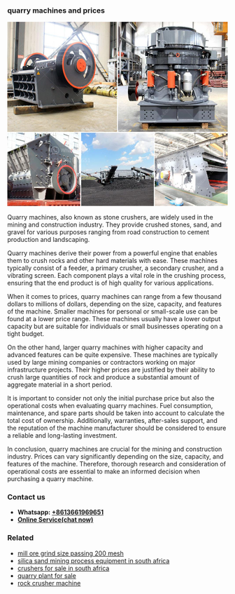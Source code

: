 <h3>quarry machines and prices</h3><img src='1708498233.jpg' alt=''><p>Quarry machines, also known as stone crushers, are widely used in the mining and construction industry. They provide crushed stones, sand, and gravel for various purposes ranging from road construction to cement production and landscaping.</p><p>Quarry machines derive their power from a powerful engine that enables them to crush rocks and other hard materials with ease. These machines typically consist of a feeder, a primary crusher, a secondary crusher, and a vibrating screen. Each component plays a vital role in the crushing process, ensuring that the end product is of high quality for various applications.</p><p>When it comes to prices, quarry machines can range from a few thousand dollars to millions of dollars, depending on the size, capacity, and features of the machine. Smaller machines for personal or small-scale use can be found at a lower price range. These machines usually have a lower output capacity but are suitable for individuals or small businesses operating on a tight budget.</p><p>On the other hand, larger quarry machines with higher capacity and advanced features can be quite expensive. These machines are typically used by large mining companies or contractors working on major infrastructure projects. Their higher prices are justified by their ability to crush large quantities of rock and produce a substantial amount of aggregate material in a short period.</p><p>It is important to consider not only the initial purchase price but also the operational costs when evaluating quarry machines. Fuel consumption, maintenance, and spare parts should be taken into account to calculate the total cost of ownership. Additionally, warranties, after-sales support, and the reputation of the machine manufacturer should be considered to ensure a reliable and long-lasting investment.</p><p>In conclusion, quarry machines are crucial for the mining and construction industry. Prices can vary significantly depending on the size, capacity, and features of the machine. Therefore, thorough research and consideration of operational costs are essential to make an informed decision when purchasing a quarry machine.</p><h3>Contact us</h3><ul><li><strong>Whatsapp:&nbsp;<a href="https://wa.me/8613661969651">+8613661969651</a></strong></li><li><a href="https://swt.shibang-china.com/?git&amp;zhl&amp;quarry machines and prices"><strong>Online Service(chat now)</strong></a></li></ul><h3>Related</h3><ul><li><a href='mill ore grind size passing 200 mesh.md'>mill ore grind size passing 200 mesh</a></li><li><a href='silica sand mining process equipment in south africa.md'>silica sand mining process equipment in south africa</a></li><li><a href='crushers for sale in south africa.md'>crushers for sale in south africa</a></li><li><a href='quarry plant for sale.md'>quarry plant for sale</a></li><li><a href='rock crusher machine.md'>rock crusher machine</a></li></ul>